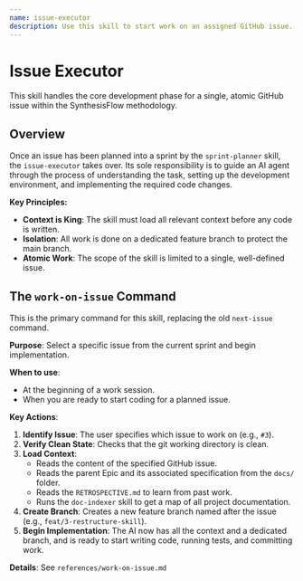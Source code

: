 ```yaml
---
name: issue-executor
description: Use this skill to start work on an assigned GitHub issue. This is the core implementation loop of the SynthesisFlow methodology. The skill guides the AI to load the full context for the issue (specs, plans, retrospective), create a feature branch, and begin the implementation process.
---
```


# Issue Executor

This skill handles the core development phase for a single, atomic GitHub issue within the SynthesisFlow methodology.

## Overview

Once an issue has been planned into a sprint by the `sprint-planner` skill, the `issue-executor` takes over. Its sole responsibility is to guide an AI agent through the process of understanding the task, setting up the development environment, and implementing the required code changes.

**Key Principles:**
- **Context is King**: The skill must load all relevant context before any code is written.
- **Isolation**: All work is done on a dedicated feature branch to protect the main branch.
- **Atomic Work**: The scope of the skill is limited to a single, well-defined issue.

## The `work-on-issue` Command

This is the primary command for this skill, replacing the old `next-issue` command.

**Purpose**: Select a specific issue from the current sprint and begin implementation.

**When to use**:
- At the beginning of a work session.
- When you are ready to start coding for a planned issue.

**Key Actions**:
1.  **Identify Issue**: The user specifies which issue to work on (e.g., `#3`).
2.  **Verify Clean State**: Checks that the git working directory is clean.
3.  **Load Context**:
    - Reads the content of the specified GitHub issue.
    - Reads the parent Epic and its associated specification from the `docs/` folder.
    - Reads the `RETROSPECTIVE.md` to learn from past work.
    - Runs the `doc-indexer` skill to get a map of all project documentation.
4.  **Create Branch**: Creates a new feature branch named after the issue (e.g., `feat/3-restructure-skill`).
5.  **Begin Implementation**: The AI now has all the context and a dedicated branch, and is ready to start writing code, running tests, and committing work.

**Details**: See `references/work-on-issue.md`